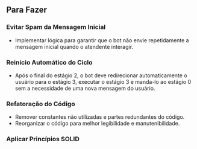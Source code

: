 ## Para Fazer

### Evitar Spam da Mensagem Inicial
- Implementar lógica para garantir que o bot não envie repetidamente a mensagem inicial quando o atendente interagir.

### Reinício Automático do Ciclo
- Após o final do estágio 2, o bot deve redirecionar automaticamente o usuário para o estágio 3, executar o estágio 3 e manda-lo ao estágio 0 sem a necessidade de uma nova mensagem do usuário.

### Refatoração do Código
- Remover constantes não utilizadas e partes redundantes do código.
- Reorganizar o código para melhor legibilidade e manutenibilidade.

### Aplicar Princípios SOLID
